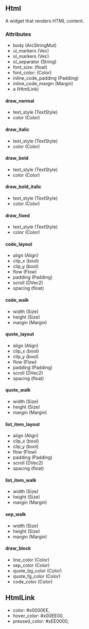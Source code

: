 ## Html
A widget that renders HTML content.

### Attributes
- body (ArcStringMut)
- ul_markers (Vec<String>)
- ol_markers (Vec<OrderedListType>)
- ol_separator (String)
- font_size: (float)
- font_color: (Color)
- inline_code_padding (Padding)
- inline_code_margin (Margin)
- a (HtmlLink)

#### draw_normal
- text_style (TextStyle)
- color (Color)

#### draw_italic
- text_style (TextStyle)
- color (Color)

#### draw_bold
- text_style (TextStyle)
- color (Color)

#### draw_bold_italic
- text_style (TextStyle)
- color (Color)

#### draw_fixed
- text_style (TextStyle)
- color (Color)

#### code_layout
- align (Align)
- clip_x (bool)
- clip_y (bool)
- flow (Flow)
- padding (Padding)
- scroll (DVec2)
- spacing (float)

#### code_walk
- width (Size)
- height (Size)
- margin (Margin)

#### quote_layout
- align (Align)
- clip_x (bool)
- clip_y (bool)
- flow (Flow)
- padding (Padding)
- scroll (DVec2)
- spacing (float)

#### quote_walk
- width (Size)
- height (Size)
- margin (Margin)

#### list_item_layout
- align (Align)
- clip_x (bool)
- clip_y (bool)
- flow (Flow)
- padding (Padding)
- scroll (DVec2)
- spacing (float)

#### list_item_walk
- width (Size)
- height (Size)
- margin (Margin)

#### sep_walk
- width (Size)
- height (Size)
- margin (Margin)

#### draw_block
- line_color (Color)
- sep_color (Color)
- quote_bg_color (Color)
- quote_fg_color (Color)
- code_color (Color)

## HtmlLink
- color: #x0000EE,
- hover_color: #x00EE00,
- pressed_color: #xEE0000,